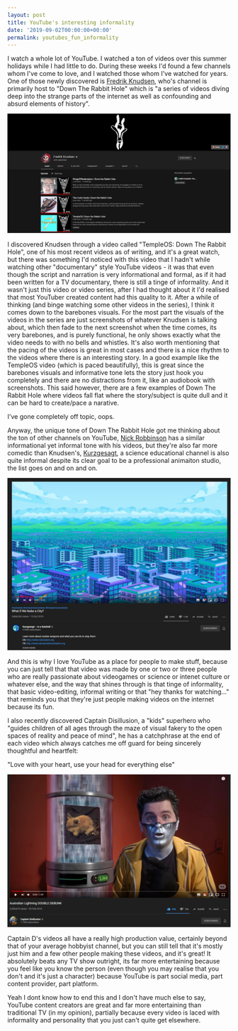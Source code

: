 ```yaml
---
layout: post
title: YouTube's interesting informality
date: '2019-09-02T00:00:00+00:00'
permalink: youtubes_fun_informality
---
```

I watch a whole lot of YouTube. I watched a ton of videos over this summer holidays while I had little to do. During these weeks I'd found a few channels whom I've come to love, and I watched those whom I've watched for years. One of those newly discovered is [Fredrik Knudsen](https://www.youtube.com/channel/UCbWcXB0PoqOsAvAdfzWMf0w), who's channel is primarily host to "Down The Rabbit Hole" which is "a series of videos diving deep into the strange parts of the internet as well as confounding and absurd elements of history". 

![A screenshot of Fredrik Knudsen's youtube channel](/assets/posts/knudsen.png)

I discovered Knudsen through a video called "TempleOS: Down The Rabbit Hole", one of his most recent videos as of writing, and it's a great watch, but there was something I'd noticed with this video that I hadn't while watching other "documentary" style YouTube videos - it was that even though the script and narration is very informational and formal, as if it had been written for a TV documentary, there is still a tinge of informality. And it wasn't just this video or video series, after I had thought about it I'd realised that most YouTuber created content had this quality to it. After a while of thinking (and binge watching some other videos in the series), I think it comes down to the barebones visuals. For the most part the visuals of the videos in the series are just screenshots of whatever Knudsen is talking about, which then fade to the next screenshot when the time comes, its very barebones, and is purely functional, he only shows exactly what the video needs to with no bells and whistles. It's also worth mentioning that the pacing of the videos is great in most cases and there is a nice rhythm to the videos where there is an interesting story. In a good example like the TempleOS video (which is paced beautifully), this is great since the barebones visuals and informative tone lets the story just hook you completely and there are no distractions from it, like an audiobook with screenshots. This said however, there are a few examples of Down The Rabbit Hole where videos fall flat where the story/subject is quite dull and it can be hard to create/pace a narative. 

I've gone completely off topic, oops. 

Anyway, the unique tone of Down The Rabbit Hole got me thinking about the ton of other channels on YouTube, [Nick Robbinson](https://www.youtube.com/user/babylonian) has a similar informational yet informal tone with his videos, but they're also far more comedic than Knudsen's, [Kurzgesagt](https://www.youtube.com/user/Kurzgesagt), a science educational channel is also quite informal despite its clear goal to be a professional animaiton studio, the list goes on and on and on. 

![A Kurzgesagt video titled "What if We Nuke a City?"](/assets/posts/kurzg_nuke_a_city.png)

And this is why I love YouTube as a place for people to make stuff, because you can just tell that that video was made by one or two or three people who are really passionate about videogames or science or intenet culture or whatever else, and the way that shines through is that tinge of informality, that basic video-editing, informal writing or that "hey thanks for watching..." that reminds you that they're just people making videos on the internet because its fun. 

I also recently discovered Captain Disillusion, a "kids" superhero who "guides children of all ages through the maze of visual fakery to the open spaces of reality and peace of mind", he has a catchphrase at the end of each video which always catches me off guard for being sincerely thoughtful and heartfelt:

"Love with your heart, use your head for everything else"

![A screenshot from a Captain Dissilusion video](/assets/posts/capt_dissillusion.png)

Captain D's videos all have a really high production value, certainly beyond that of your average hobbyist channel, but you can still tell that it's mostly just him and a few other people making these videos, and it's great! It absolutely beats any TV show outright, its far more entertaining because you feel like you know the person (even though you may realise that you don't and it's just a character) because YouTube is part social media, part content provider, part platform.

Yeah I dont know how to end this and I don't have much else to say, YouTube content creators are great and far more entertaining than traditional TV (in my opinion), partially because every video is laced with informality and personality that you just can't quite get elsewhere.